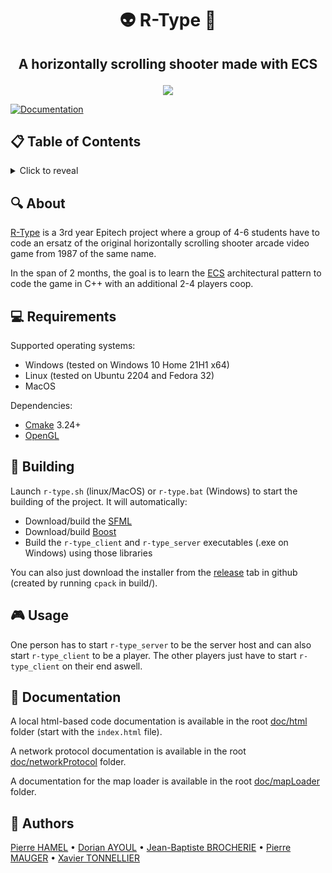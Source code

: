 # <p align="center">👽 R-Type 🚀</p>

## <p align="center">A horizontally scrolling shooter made with ECS</p>

<p align="center">
  <a href="https://en.wikipedia.org/wiki/R-Type">
  <img src="https://fs-prod-cdn.nintendo-europe.com/media/images/10_share_images/games_15/virtual_console_wii_u_7/H2x1_WiiUVC_RType.jpg">
</p>

<p align="center">

  [![Documentation](https://github.com/EpitechPromo2025/B-CPP-500-REN-5-1-rtype-pierre.hamel/actions/workflows/doc.yml/badge.svg)](https://github.com/EpitechPromo2025/B-CPP-500-REN-5-1-rtype-pierre.hamel/actions/workflows/doc.yml)

</p>

## 📋 Table of Contents
<details>
<summary>Click to reveal</summary>

- [About](#-about)
- [Requirements](#-requirements)
- [Building](#-building)
- [Usage](#-usage)
- [Documentation](#-documentation)
- [Authors](#-authors)

</details>

## 🔍 About

[R-Type](https://en.wikipedia.org/wiki/R-Type) is a 3rd year Epitech project where a group of 4-6 students have to code an ersatz of the original horizontally scrolling shooter arcade video game from 1987 of the same name.

In the span of 2 months, the goal is to learn the [ECS](https://en.wikipedia.org/wiki/Entity_component_system) architectural pattern to code the game in C++ with an additional 2-4 players coop.

## 💻 Requirements

Supported operating systems:
- Windows (tested on Windows 10 Home 21H1 x64)
- Linux (tested on Ubuntu 2204 and Fedora 32)
- MacOS

Dependencies:
- [Cmake](https://cmake.org/download/) 3.24+
- [OpenGL](https://www.opengl.org/)

## 🔧 Building

Launch `r-type.sh` (linux/MacOS) or `r-type.bat` (Windows) to start the building of the project.
It will automatically:
- Download/build the [SFML](https://www.sfml-dev.org/)
- Download/build [Boost](https://www.boost.org/)
- Build the `r-type_client` and `r-type_server` executables (.exe on Windows) using those libraries

You can also just download the installer from the [release](https://github.com/EpitechPromo2025/B-CPP-500-REN-5-1-rtype-pierre.hamel/releases) tab in github (created by running `cpack` in build/).

## 🎮 Usage

One person has to start `r-type_server` to be the server host and can also start `r-type_client` to be a player.
The other players just have to start `r-type_client` on their end aswell.

## 📝 Documentation

A local html-based code documentation is available in the root [doc/html](doc/html/) folder (start with the `index.html` file).

A network protocol documentation is available in the root [doc/networkProtocol](doc/networkProtocol/) folder.

A documentation for the map loader is available in the root [doc/mapLoader](doc/mapLoader/) folder.

## 🤝 Authors

[Pierre HAMEL](https://github.com/pierre1754) • [Dorian AYOUL](https://github.com/NairodGH) • [Jean-Baptiste BROCHERIE](https://github.com/Parumezan) • [Pierre MAUGER](https://github.com/PierreMauger) • [Xavier TONNELLIER](https://github.com/XavTo)
